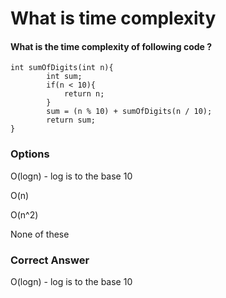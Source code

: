 
# What is time complexity


#### What is the time complexity of following code ?

```
int sumOfDigits(int n){
        int sum;
        if(n < 10){
            return n;
        }
        sum = (n % 10) + sumOfDigits(n / 10);
        return sum;
}

```

### Options

O(logn) - log is to the base 10

O(n)

O(n^2)

None of these

### Correct Answer
O(logn) - log is to the base 10
